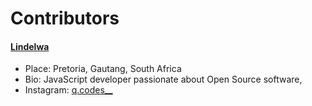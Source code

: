 # Contributors

#### [Lindelwa](https://github.com/lindelwa122)
- Place: Pretoria, Gautang, South Africa
- Bio: JavaScript developer passionate about Open Source software,
- Instagram: [q.codes__](https://www.instagram.com/q.codes__)

    